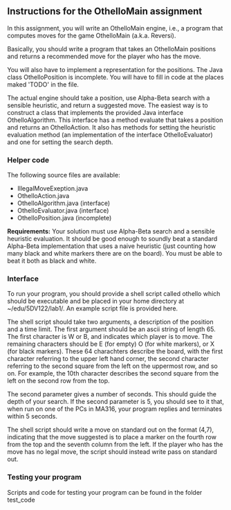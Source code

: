 Instructions for the OthelloMain assignment
------------------------------------------
In this assignment, you will write an OthelloMain engine, i.e., a program that computes moves for the game OthelloMain (a.k.a. Reversi).

Basically, you should write a program that takes an OthelloMain positions and returns a recommended move for the player who has the move.

You will also have to implement a representation for the positions. The Java class OthelloPosition is incomplete. You will have to fill in code at the places maked 'TODO' in the file.

The actual engine should take a position, use Alpha-Beta search with a sensible heuristic, and return a suggested move. The easiest way is to construct a class that implements the provided Java interface OthelloAlgorithm. This interface has a method evaluate that takes a position and returns an OthelloAction. It also has methods for setting the heuristic evaluation method (an implementation of the interface OthelloEvaluator) and one for setting the search depth.

### Helper code
The following source files are available:

* IllegalMoveExeption.java
* OthelloAction.java
* OthelloAlgorithm.java (interface)
* OthelloEvaluator.java (interface)
* OthelloPosition.java (incomplete)

**Requirements:** Your solution must use Alpha-Beta search and a sensible heuristic evaluation. It should be good enough to soundly beat a standard Alpha-Beta implementation that uses a naive heuristic (just counting how many black and white markers there are on the board). You must be able to beat it both as black and white.

### Interface
To run your program, you should provide a shell script called othello which should be executable and be placed in your home directory at ~/edu/5DV122/lab1/. An example script file is provided here.

The shell script should take two arguments, a description of the position and a time limit. The first argument should be an ascii string of length 65. The first character is W or B, and indicates which player is to move. The remaining characters should be E (for empty) O (for white markers), or X (for black markers). These 64 charachters describe the board, with the first character referring to the upper left hand corner, the second character referring to the second square from the left on the uppermost row, and so on. For example, the 10th character describes the second square from the left on the second row from the top.

The second parameter gives a number of seconds. This should guide the depth of your search. If the second parameter is 5, you should see to it that, when run on one of the PCs in MA316, your program replies and terminates within 5 seconds.

The shell script should write a move on standard out on the format (4,7), indicating that the move suggested is to place a marker on the fourth row from the top and the seventh column from the left. If the player who has the move has no legal move, the script should instead write pass on standard out.

### Testing your program
Scripts and code for testing your program can be found in the folder test_code

